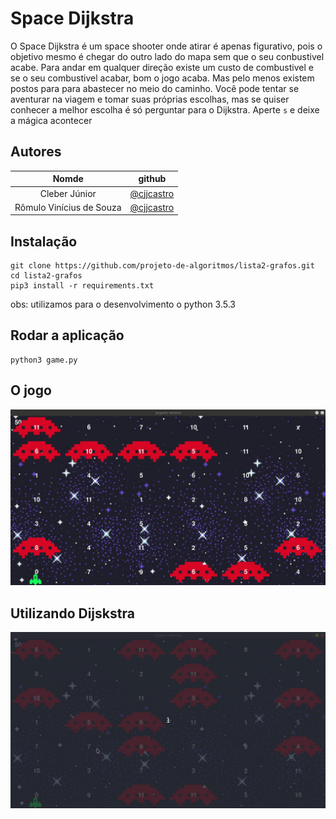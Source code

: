# Space Dijkstra

O Space Dijkstra é um space shooter onde atirar é apenas figurativo, pois o objetivo mesmo é chegar do outro lado do mapa sem que o seu conbustivel acabe.
Para andar em qualquer direção existe um custo de combustivel e se o seu combustivel acabar, bom o jogo acaba. Mas pelo menos existem postos para para abastecer no meio do caminho.
Você pode tentar se aventurar na viagem e tomar suas próprias escolhas, mas se quiser conhecer a melhor escolha é só perguntar para o Dijkstra. Aperte ```s``` e deixe a mágica acontecer

## Autores

| Nomde | github |
|:-----:|:------:|
| Cleber Júnior | [@cjjcastro](https://github.com/cjjcastro/) |
| Rômulo Vinícius de Souza | [@cjjcastro](https://github.com/romulosouza/) |

## Instalação

```
git clone https://github.com/projeto-de-algoritmos/lista2-grafos.git
cd lista2-grafos
pip3 install -r requirements.txt
```

obs: utilizamos para o desenvolvimento o python 3.5.3

## Rodar a aplicação

```
python3 game.py
```

## O jogo

![image2](images/jogo_normal.gif)

## Utilizando Dijskstra

![image1](images/usando_dijkstra.gif)
